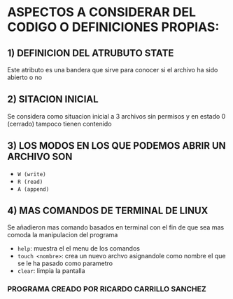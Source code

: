 # ASPECTOS A CONSIDERAR DEL CODIGO O DEFINICIONES PROPIAS: 

## 1) DEFINICION DEL ATRUBUTO STATE
Este atributo es una bandera que sirve para conocer si el archivo ha sido abierto o no

## 2) SITACION INICIAL
Se considera como situacion inicial a 3 archivos sin permisos y en estado 0 (cerrado) tampoco tienen contenido

## 3) LOS MODOS EN LOS QUE PODEMOS ABRIR UN ARCHIVO SON
- `W (write)`
- `R (read)`
- `A (append)`
  
## 4) MAS COMANDOS DE TERMINAL DE LINUX
Se añadieron mas comando basados en terminal con el fin de que sea mas comoda la manipulacion del programa

- `help`: muestra el el menu de los comandos
- `touch <nombre>`:  crea un nuevo archvo asignandole como nombre el que se le ha pasado como parametro
- `clear`: limpia la pantalla 


### PROGRAMA CREADO POR RICARDO CARRILLO SANCHEZ 
